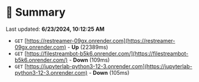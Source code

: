 # 📖 Summary
Last updated: **6/23/2024, 10:12:25 AM**

- `GET` [https://restreamer-09gx.onrender.com](https://restreamer-09gx.onrender.com) - **Up** (22389ms)
- `GET` [https://filestreambot-b5k6.onrender.com/](https://filestreambot-b5k6.onrender.com/) - **Down** (109ms)
- `GET` [https://jupyterlab-python3-12-3.onrender.com](https://jupyterlab-python3-12-3.onrender.com) - **Down** (105ms)
